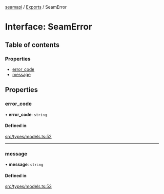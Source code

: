 [seamapi](../README.md) / [Exports](../modules.md) / SeamError

# Interface: SeamError

## Table of contents

### Properties

- [error\_code](SeamError.md#error_code)
- [message](SeamError.md#message)

## Properties

### error\_code

• **error\_code**: `string`

#### Defined in

[src/types/models.ts:52](https://github.com/seamapi/javascript/blob/main/src/types/models.ts#L52)

___

### message

• **message**: `string`

#### Defined in

[src/types/models.ts:53](https://github.com/seamapi/javascript/blob/main/src/types/models.ts#L53)
